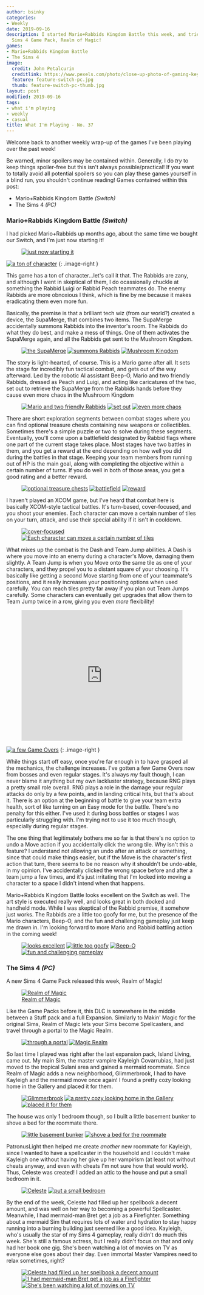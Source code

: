 ```yaml
---
author: bsinky
categories:
- Weekly
date: 2019-09-16
description: I started Mario+Rabbids Kingdom Battle this week, and tried out the latest
  Sims 4 Game Pack, Realm of Magic!
games:
- Mario+Rabbids Kingdom Battle
- The Sims 4
image:
  credit: John Petalcurin
  creditlink: https://www.pexels.com/photo/close-up-photo-of-gaming-keyboard-2115257/
  feature: feature-switch-pc.jpg
  thumb: feature-switch-pc-thumb.jpg
layout: post
modified: 2019-09-16
tags:
- what i'm playing
- weekly
- casual
title: What I'm Playing - No. 37
---
```


Welcome back to another weekly wrap-up of the games I've been playing over the
past week!

Be warned, minor spoilers may be contained within. Generally, I do *try* to keep
things spoiler-free but this isn't always possible/practical! If you want to
totally avoid all potential spoilers so you can play these games yourself in a
blind run, you shouldn't continue reading! Games contained within this post:

 - Mario+Rabbids Kingdom Battle *(Switch)*
 - The Sims 4 *(PC)*

<!--more-->

### Mario+Rabbids Kingdom Battle *(Switch)*

I had picked Mario+Rabbids up months ago, about the same time we bought our
Switch, and I'm just now starting it!

<figure class="half center">
    <a href="https://i.imgur.com/NcSe0x9.jpg"><img src="https://i.imgur.com/NcSe0x9m.jpg" alt="just now starting it"/>
    </a>
</figure>

[![a ton of character](https://i.imgur.com/atxSn2Fm.jpg)](https://i.imgur.com/atxSn2F.jpg)
{: .image-right }

This game has a ton of character...let's call it that. The Rabbids are zany, and
although I went in skeptical of them, I do ocassionally chuckle at something the
Rabbid Luigi or Rabbid Peach teammates do. The enemy Rabbids are more obnoxious
I think, which is fine by me because it makes eradicating them even more fun.

Basically, the premise is that a brilliant tech wiz (from our world?) created a
device, the SupaMerge, that combines two items. The SupaMerge accidentally
summons Rabbids into the inventor's room. The Rabbids do what they do best, and
make a mess of things. One of them activates the SupaMerge again, and all the
Rabbids get sent to the Mushroom Kingdom.

<figure class="third">
    <a href="https://i.imgur.com/k4sb6Fk.jpg"><img src="https://i.imgur.com/k4sb6Fkm.jpg" alt="the SupaMerge"/></a>
    <a href="https://i.imgur.com/OA48XkP.jpg"><img src="https://i.imgur.com/OA48XkPm.jpg" alt="summons Rabbids"/></a>
    <a href="https://i.imgur.com/xr5YM7o.jpg"><img src="https://i.imgur.com/xr5YM7om.jpg" alt="Mushroom Kingdom"/></a>
</figure>

The story is light-hearted, of course. This is a Mario game after all. It sets
the stage for incredibly fun tactical combat, and gets out of the way afterward.
Led by the robotic AI assistant Beep-O, Mario and two friendly Rabbids, dressed
as Peach and Luigi, and acting like caricatures of the two, set out to retrieve
the SupaMerge from the Rabbids hands before they cause even more chaos in the
Mushroom Kingdom

<figure class="third">
    <a href="https://i.imgur.com/OCclXa6.jpg"><img src="https://i.imgur.com/OCclXa6m.jpg" alt="Mario and two friendly Rabbids"/></a>
    <a href="https://i.imgur.com/dOMgRuK.jpg"><img src="https://i.imgur.com/dOMgRuKm.jpg" alt="set out"/></a>
    <a href="https://i.imgur.com/S5JsGls.jpg"><img src="https://i.imgur.com/S5JsGlsm.jpg" alt="even more chaos"/></a>
</figure>

There are short exploration segments between combat stages where you can find
optional treasure chests containing new weapons or collectibles. Sometimes
there's a simple puzzle or two to solve during these segments. Eventually,
you'll come upon a battlefield designated by Rabbid flags where one part of the
current stage takes place. Most stages have two battles in them, and you get a
reward at the end depending on how well you did during the battles in that
stage. Keeping your team members from running out of HP is the main goal, along
with completing the objective within a certain number of turns. If you do well
in both of those areas, you get a good rating and a better reward.

<figure class="third">
    <a href="https://i.imgur.com/I0eJtHw.jpg"><img src="https://i.imgur.com/I0eJtHwm.jpg" alt="optional treasure chests"/></a>
    <a href="https://i.imgur.com/idPiZoD.jpg"><img src="https://i.imgur.com/idPiZoDm.jpg" alt="battlefield"/></a>
    <a href="https://i.imgur.com/yFJ7eMt.jpg"><img src="https://i.imgur.com/yFJ7eMtm.jpg" alt="reward"/></a>
</figure>

I haven't played an XCOM game, but I've heard that combat here is basically
XCOM-style tactical battles. It's turn-based, cover-focused, and you shoot your
enemies. Each character can move a certain number of tiles on your turn, attack,
and use their special ability if it isn't in cooldown.

<figure class="half">
    <a href="https://i.imgur.com/7QU8cWq.jpg"><img src="https://i.imgur.com/7QU8cWqm.jpg" alt="cover-focused"/></a>
    <a href="https://i.imgur.com/qdTCAgb.jpg"><img src="https://i.imgur.com/qdTCAgbm.jpg" alt="Each character can move a certain number of tiles"/></a>
</figure>

What mixes up the combat is the Dash and Team Jump abilities. A Dash is where
you move into an enemy during a character's Move, damaging them slightly. A Team
Jump is when you Move onto the same tile as one of your characters, and they
propel you to a distant square of your choosing. It's basically like getting a
second Move starting from one of your teammate's positions, and it really
increases your positioning options when used carefully. You can reach tiles
pretty far away if you plan out Team Jumps carefully. Some characters can
eventually get upgrades that allow them to Team Jump twice in a row, giving you
even *more* flexibility!

<figure class="center">
    <div style='position:relative; padding-bottom:calc(70.80% + 44px)'>
        <iframe src='https://gfycat.com/ifr/courageoussimplegelada' frameborder='0' scrolling='no' width='100%' height='100%' style='position:absolute;top:0;left:0;' allowfullscreen></iframe>
    </div>
</figure>

[![a few Game Overs](https://i.imgur.com/U9RltMym.jpg)](https://i.imgur.com/U9RltMy.jpg)
{: .image-right }

While things start off easy, once you're far enough in to have grasped all the
mechanics, the challenge increases. I've gotten a few Game Overs now from bosses
and even regular stages. It's always *my* fault though, I can never blame it
anything but my own lackluster strategy, because RNG plays a pretty small role
overall. RNG plays a role in the damage your regular attacks do only by a few
points, and in landing critical hits, but that's about it. There is an option at
the beginning of battle to give your team extra health, sort of like turning on
an Easy mode for the battle. There's no penalty for this either. I've used it
during boss battles or stages I was particularly struggling with. I'm trying not
to use it too much though, especially during regular stages.

The one thing that legitimately bothers me so far is that there's no option to
undo a Move action if you accidentally click the wrong tile. Why isn't this a
feature? I understand not allowing an undo after an attack or something, since
that could make things easier, but if the Move is the character's first action
that turn, there seems to be no reason why it shouldn't be undo-able, in my
opinion. I've accidentally clicked the wrong space before and after a team jump
a few times, and it's just irritating that I'm locked into moving a character to
a space I didn't intend when that happens.

Mario+Rabbids Kingdom Battle looks excellent on the Switch as well. The art
style is executed really well, and looks great in both docked and handheld mode.
While I was skeptical of the Rabbid premise, it somehow just works. The Rabbids
are a little too goofy for me, but the presence of the Mario characters, Beep-O,
and the fun and challenging gameplay just keep me drawn in. I'm looking forward
to more Mario and Rabbid battling action in the coming week!

<figure class="half">
    <a href="https://i.imgur.com/j1bwvNi.jpg"><img src="https://i.imgur.com/j1bwvNim.jpg" alt="looks excellent"/></a>
    <a href="https://i.imgur.com/dk3LHNA.jpg"><img src="https://i.imgur.com/dk3LHNAm.jpg" alt="little too goofy"/></a>
    <a href="https://i.imgur.com/gA9OmyU.jpg"><img src="https://i.imgur.com/gA9OmyUm.jpg" alt="Beep-O"/></a>
    <a href="https://i.imgur.com/ODZgW0A.jpg"><img src="https://i.imgur.com/ODZgW0Am.jpg" alt="fun and challenging gameplay"/></a>
</figure>

### The Sims 4 *(PC)*

A new Sims 4 Game Pack released this week, Realm of Magic!

<figure class="half center">
    <a href="https://i.imgur.com/nA4xBfe.png"><img src="https://i.imgur.com/nA4xBfem.png" alt="Realm of Magic"/>
        <figcaption>Realm of Magic</figcaption>
    </a>
</figure>

Like the Game Packs before it, this DLC is somewhere in the middle between a
Stuff pack and a full Expansion. Similarly to Makin' Magic for the original
Sims, Realm of Magic lets your Sims become Spellcasters, and travel through a
portal to the Magic Realm.

<figure class="half">
    <a href="https://i.imgur.com/6oJTDhP.png"><img src="https://i.imgur.com/6oJTDhPm.png" alt="through a portal"/></a>
    <a href="https://i.imgur.com/HwtNY5i.png"><img src="https://i.imgur.com/HwtNY5im.png" alt="Magic Realm"/></a>
</figure>

So last time I played was right after the last expansion pack, Island Living,
came out. My main Sim, the master vampire Kayleigh Covarrubias, had just moved
to the tropical Sulani area and gained a mermaid roommate. Since Realm of Magic
adds a new neighborhood, Glimmerbrook, I had to have Kayleigh and the mermaid
move once again! I found a pretty cozy looking home in the Gallery and placed it
for them.

<figure class="third">
    <a href="https://i.imgur.com/PmnhrLh.png"><img src="https://i.imgur.com/PmnhrLhm.png" alt="Glimmerbrook"/></a>
    <a href="https://i.imgur.com/JAM2J5d.png"><img src="https://i.imgur.com/JAM2J5dm.png" alt="a pretty cozy looking home in the Gallery"/></a>
    <a href="https://i.imgur.com/wAKyYqc.png"><img src="https://i.imgur.com/wAKyYqcm.png" alt="placed it for them"/></a>
</figure>

The house was only 1 bedroom though, so I built a little basement bunker to
shove a bed for the roommate there.

<figure class="half">
    <a href="https://i.imgur.com/QjsPrat.png"><img src="https://i.imgur.com/QjsPratm.png" alt="little basement bunker"/></a>
    <a href="https://i.imgur.com/Y4Me8qC.png"><img src="https://i.imgur.com/Y4Me8qCm.png" alt="shove a bed for the roommate"/></a>
</figure>

PatronusLight then helped me create *another* new roommate for Kayleigh, since I
wanted to have a spellcaster in the household and I couldn't make Kayleigh one
without having her give up her vampirism (at least not without cheats anyway,
and even with cheats I'm not sure how that would work). Thus, Celeste was
created! I added an attic to the house and put a small bedroom in it.

<figure class="half">
    <a href="https://i.imgur.com/on4WWXO.png"><img src="https://i.imgur.com/on4WWXOm.png" alt="Celeste"/></a>
    <a href="https://i.imgur.com/CMf4cx5.png"><img src="https://i.imgur.com/CMf4cx5m.png" alt="put a small bedroom"/></a>
</figure>

By the end of the week, Celeste had filled up her spellbook a decent amount, and
was well on her way to becoming a powerful Spellcaster. Meanwhile, I had
mermaid-man Bret get a job as a Firefighter. Something about a mermaid Sim that
requires lots of water and hydration to stay happy running into a burning
building just seemed like a good idea. Kayleigh, who's usually the star of my
Sims 4 gameplay, really didn't do much this week. She's still a famous actress,
but I really didn't focus on that and only had her book one gig. She's been
watching a lot of movies on TV as everyone else goes about their day. Even
immortal Master Vampires need to relax sometimes, right?

<figure class="third">
    <a href="https://i.imgur.com/f1WlRvJ.png"><img src="https://i.imgur.com/f1WlRvJm.png" alt="Celeste had filled up her spellbook a decent amount"/></a>
    <a href="https://i.imgur.com/IvTkev6.png"><img src="https://i.imgur.com/IvTkev6m.png" alt="I had mermaid-man Bret get a job as a Firefighter"/></a>
    <a href="https://i.imgur.com/9aFJSt4.png"><img src="https://i.imgur.com/9aFJSt4m.png" alt="She's been watching a lot of movies on TV"/></a>
</figure>